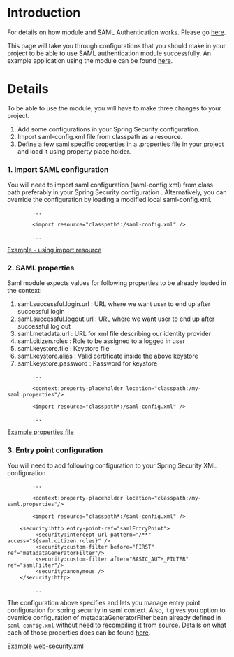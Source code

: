 # Introduction #

For details on how module and SAML Authentication works. Please go [here](SAMLAuthenticationModule.md).

This page will take you through configurations that you should make in your project to be able to use SAML authentication module successfully. An example application using the module can be found [here](https://code.google.com/p/netcare-commons/source/browse/#git%2Fnetcare-auth%2FsamlTestApplication).


# Details #

To be able to use the module, you will have to make three changes to your project.

  1. Add some configurations in your Spring Security configuration.
  1. Import saml-config.xml file from classpath as a resource.
  1. Define a few saml specific properties in a .properties file in your project and load it using property place holder.

### 1. Import SAML configuration ###

You will need to import saml configuration (saml-config.xml) from class path preferably in your Spring Security configuration . Alternatively, you can override the configuration by loading a modified local saml-config.xml.

```
        ...

        <import resource="classpath*:/saml-config.xml" />

        ...
```

[Example - using import resource](https://code.google.com/p/netcare-commons/source/browse/netcare-auth/samlTestApplication/src/main/webapp/WEB-INF/web-security.xml)

### 2. SAML properties ###
Saml module expects values for following properties to be already loaded in the context:

  1. saml.successful.login.url : URL where we want user to end up after successful login
  1. saml.successful.logout.url : URL where we want user to end up after successful log out
  1. saml.metadata.url : URL for xml file describing our identity provider
  1. saml.citizen.roles : Role to be assigned to a logged in user
  1. saml.keystore.file : Keystore file
  1. saml.keystore.alias : Valid certificate inside the above keystore
  1. saml.keystore.password : Password for keystore

```
        ...

        <context:property-placeholder location="classpath:/my-saml.properties"/>

        <import resource="classpath*:/saml-config.xml" />

        ...
```

[Example properties file](https://code.google.com/p/netcare-commons/source/browse/netcare-auth/samlTestApplication/src/main/resources/sample-application.properties)

### 3. Entry point configuration ###

You will need to add following configuration to your Spring Security XML configuration

```
        ...

        <context:property-placeholder location="classpath:/my-saml.properties"/>

        <import resource="classpath*:/saml-config.xml" />

	<security:http entry-point-ref="samlEntryPoint">
		 <security:intercept-url pattern="/**" access="${saml.citizen.roles}" />
		 <security:custom-filter before="FIRST" ref="metadataGeneratorFilter"/>
		 <security:custom-filter after="BASIC_AUTH_FILTER" ref="samlFilter"/>
		 <security:anonymous />
	</security:http>

        ...
```

The configuration above specifies and lets you manage entry point configuration for spring security in saml context. Also, it gives you option to override configuration of metadataGeneratorFilter bean already defined in `saml-config.xml` without need to recompiling it from source. Details on what each of those properties does can be found [here](SAMLAuthenticationModule.md).

[Example web-security.xml](https://code.google.com/p/netcare-commons/source/browse/netcare-auth/samlTestApplication/src/main/webapp/WEB-INF/web-security.xml)